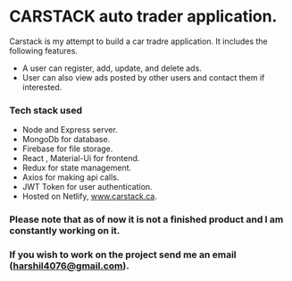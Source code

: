 # CARSTACK auto trader application.

Carstack is my attempt to build a car tradre application. It includes the following features.
* A user can register, add, update, and delete ads.
* User can also view ads posted by other users and contact them if interested.

### Tech stack used 
* Node and Express server.
* MongoDb for database.
* Firebase for file storage.
* React , Material-Ui for frontend.
* Redux for state management.
* Axios for making api calls.
* JWT Token for user authentication.
* Hosted on Netlify, www.carstack.ca.

### Please note that as of now it is not a finished product and I am constantly working on it.
### If you wish to work on the project send me an email (harshil4076@gmail.com). 
